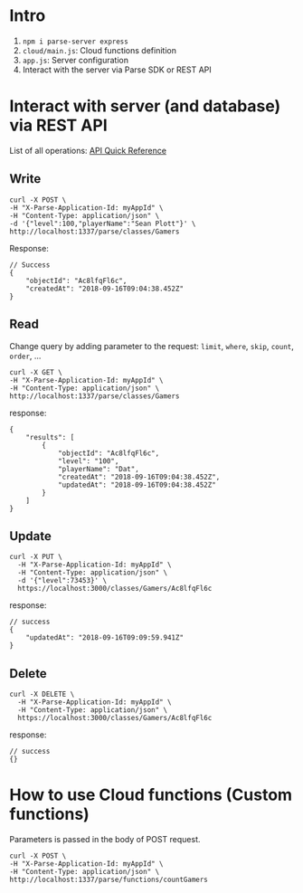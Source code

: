 # Intro
1. `npm i parse-server express`
2.  `cloud/main.js`: Cloud functions definition <br>
3. `app.js`: Server configuration <br>
4. Interact with the server via Parse SDK or REST API 

# Interact with server (and database) via REST API
List of all operations: [API Quick Reference](https://docs.parseplatform.org/rest/guide/#quick-reference)
## Write
```
curl -X POST \
-H "X-Parse-Application-Id: myAppId" \
-H "Content-Type: application/json" \
-d '{"level":100,"playerName":"Sean Plott"}' \
http://localhost:1337/parse/classes/Gamers
```
Response: 
```
// Success
{
    "objectId": "Ac8lfqFl6c",
    "createdAt": "2018-09-16T09:04:38.452Z"
}
```

## Read
Change query by adding parameter to the request: `limit`, `where`, `skip`, `count`, `order`, ...
```
curl -X GET \
-H "X-Parse-Application-Id: myAppId" \
-H "Content-Type: application/json" \
http://localhost:1337/parse/classes/Gamers
```
response: 
```
{
    "results": [
        {
            "objectId": "Ac8lfqFl6c",
            "level": "100",
            "playerName": "Dat",
            "createdAt": "2018-09-16T09:04:38.452Z",
            "updatedAt": "2018-09-16T09:04:38.452Z"
        }
    ]
}
```
## Update
```
curl -X PUT \
  -H "X-Parse-Application-Id: myAppId" \
  -H "Content-Type: application/json" \
  -d '{"level":73453}' \
  https://localhost:3000/classes/Gamers/Ac8lfqFl6c
```
response:
```
// success
{
    "updatedAt": "2018-09-16T09:09:59.941Z"
}
```

## Delete
```
curl -X DELETE \
  -H "X-Parse-Application-Id: myAppId" \
  -H "Content-Type: application/json" \
  https://localhost:3000/classes/Gamers/Ac8lfqFl6c
```
response:
```
// success
{}
```
# How to use Cloud functions (Custom functions)
Parameters is passed in the body of POST request.
```
curl -X POST \
-H "X-Parse-Application-Id: myAppId" \
-H "Content-Type: application/json" \
http://localhost:1337/parse/functions/countGamers
```
